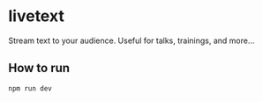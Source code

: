 # livetext

Stream text to your audience. Useful for talks, trainings, and more...

## How to run

```bash
npm run dev
```
